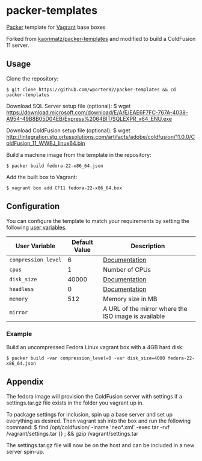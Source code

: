 # packer-templates

<!-- [![Travis](https://img.shields.io/travis/wporter82/packer-templates.svg?style=flat-square)](https://travis-ci.org/wporter82/packer-templates) -->

[Packer](https://www.packer.io/) template for [Vagrant](https://www.vagrantup.com/) base boxes

Forked from [kaorimatz/packer-templates](https://github.com/kaorimatz/packer-templates) and modified to build a ColdFusion 11 server.

## Usage

Clone the repository:

    $ git clone https://github.com/wporter82/packer-templates && cd packer-templates

Download SQL Server setup file (optional):
	$ wget https://download.microsoft.com/download/E/A/E/EAE6F7FC-767A-4038-A954-49B8B05D04EB/Express%2064BIT/SQLEXPR_x64_ENU.exe

Download ColdFusion setup file (optional):
	$ wget http://integration.stg.ortussolutions.com/artifacts/adobe/coldfusion/11.0.0/ColdFusion_11_WWEJ_linux64.bin

Build a machine image from the template in the repository:

    $ packer build fedora-22-x86_64.json

Add the built box to Vagrant:

    $ vagrant box add CF11 fedora-22-x86_64.box

## Configuration

You can configure the template to match your requirements by setting the following [user variables](https://packer.io/docs/templates/user-variables.html).

 User Variable       | Default Value | Description
---------------------|---------------|----------------------------------------------------------------------------------------
 `compression_level` | 6             | [Documentation](https://packer.io/docs/post-processors/vagrant.html#compression_level)
 `cpus`              | 1             | Number of CPUs
 `disk_size`         | 40000         | [Documentation](https://packer.io/docs/builders/virtualbox-iso.html#disk_size)
 `headless`          | 0             | [Documentation](https://packer.io/docs/builders/virtualbox-iso.html#headless)
 `memory`            | 512           | Memory size in MB
 `mirror`            |               | A URL of the mirror where the ISO image is available

### Example

Build an uncompressed Fedora Linux vagrant box with a 4GB hard disk:

    $ packer build -var compression_level=0 -var disk_size=4000 fedora-22-x86_64.json

## Appendix

The fedora image will provision the ColdFusion server with settings if a settings.tar.gz file exists in the folder you vagrant up in.

To package settings for inclusion, spin up a base server and set up everything as desired. Then vagrant ssh into the box and run the following command:
	$ find /opt/coldfusion/ -iname 'neo*.xml' -exec tar -rvf /vagrant/settings.tar {} \; && gzip /vagrant/settings.tar

The settings.tar.gz file will now be on the host and can be included in a new server spin-up.